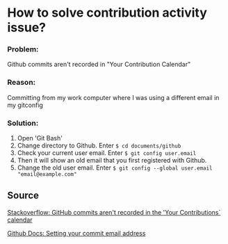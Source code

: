 # How to solve contribution activity issue?

### Problem:
Github commits aren't recorded in "Your Contribution Calendar" 

### Reason:
Committing from my work computer where I was using a different email in my gitconfig

### Solution:
1. Open 'Git Bash'
2. Change directory to Github. Enter `$ cd documents/github` 
3. Check your current user email. Enter `$ git config user.email`
4. Then it will show an old email that you first registered with Github. 
5. Change the old user email. Enter `$ git config --global user.email "email@example.com"`

## Source
[Stackoverflow: GitHub commits aren't recorded in the 'Your Contributions` calendar](https://stackoverflow.com/questions/15289768/github-commits-arent-recorded-in-the-your-contributions-calendar)

[Github Docs: Setting your commit email address](https://docs.github.com/en/account-and-profile/setting-up-and-managing-your-github-user-account/managing-email-preferences/setting-your-commit-email-address#about-commit-email-addresses)